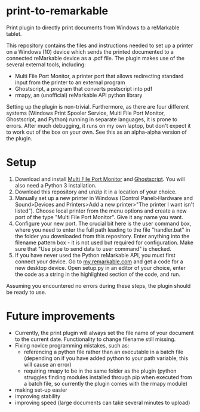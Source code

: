 # print-to-remarkable
Print plugin to directly print documents from Windows to a reMarkable tablet.

This repository contains the files and instructions needed to set up a printer on a Windows (10) device which sends the printed documented to a connected reMarkable device as a .pdf file. The plugin makes use of the several external tools, including:
- Multi File Port Monitor, a printer port that allows redirecting standard input from the printer to an external program
- Ghostscript, a program that converts postscript into pdf
- rmapy, an (unofficial) reMarkable API python library

Setting up the plugin is non-trivial. Furthermore, as there are four different systems (Windows Print Spooler Service, Multi File Port Monitor, Ghostscript, and Python) running in separate languages, it is prone to errors. After much debugging, it runs on my own laptop, but don't expect it to work out of the box on your own. See this as an alpha-alpha version of the plugin.

# Setup
1. Download and install [Multi File Port Monitor](https://sourceforge.net/projects/mfilemon/) and [Ghostscript](https://www.ghostscript.com/). You will also need a Python 3 installation.
2. Download this repository and unzip it in a location of your choice.
3. Manually set up a new printer in Windows (Control Panel>Hardware and Sound>Devices and Printers>Add a new printer>"The printer I want isn't listed"). Choose local printer from the menu options and create a new port of the type "Multi File Port Monitor". Give it any name you want.
4. Configure your new port. The crucial bit here is the user command box, where you need to enter the full path leading to the file "handler.bat" in the folder you downloaded from this repository. Enter anything into the filename pattern box - it is not used but required for configuration. Make sure that "Use pipe to send data to user command" is checked. 
5. If you have never used the Python reMarkable API, you must first connect your device. Go to [my.remarkable.com](my.remarkable.com) and get a code for a new desktop device. Open setup.py in an editor of your choice, enter the code as a string in the highlighted section of the code, and run.

Assuming you encountered no errors during these steps, the plugin should be ready to use.

# Future improvements
- Currently, the print plugin will always set the file name of your document to the current date. Functionality to change filename still missing.
- Fixing novice programming mistakes, such as:
  - referencing a python file rather than an executable in a batch file (depending on if you have added python to your path variable, this will cause an error)
  - requiring rmapy to be in the same folder as the plugin (python struggles finding modules installed through pip when executed from a batch file, so currently the plugin comes with the rmapy module)
- making set-up easier
- improving stability
- improving speed (large documents can take several minutes to upload)
